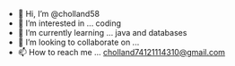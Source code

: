 - 👋 Hi, I’m @cholland58
- 👀 I’m interested in ... coding
- 🌱 I’m currently learning ... java and databases
- 💞️ I’m looking to collaborate on ...
- 📫 How to reach me ... cholland74121114310@gmail.com

<!---
cholland58/cholland58 is a ✨ special ✨ repository because its `README.md` (this file) appears on your GitHub profile.
You can click the Preview link to take a look at your changes.
--->
